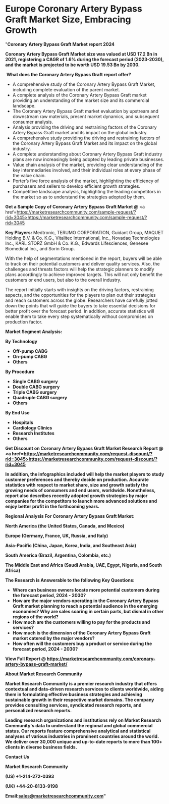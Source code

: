 # Europe Coronary Artery Bypass Graft Market Size, Embracing Growth
"<strong>Coronary Artery Bypass Graft Market report 2024</strong>

<strong>Coronary Artery Bypass Graft Market size was valued at USD 17.2 Bn in 2021, registering a CAGR of 1.6% during the forecast period (2023-2030), and the market is projected to be worth USD 19.53 Bn by 2030.</strong>

 <strong><b>What does the Coronary Artery Bypass Graft report offer?</b></strong>
<ul>
  <li>A comprehensive study of the Coronary Artery Bypass Graft Market, including complete evaluation of the parent market.</li>
  <li>A complete analysis of the Coronary Artery Bypass Graft market providing an understanding of the market size and its commercial landscape.</li>
  <li>The Coronary Artery Bypass Graft market evaluation by upstream and downstream raw materials, present market dynamics, and subsequent consumer analysis.</li>
  <li>Analysis providing the driving and restraining factors of the Coronary Artery Bypass Graft market and its impact on the global industry.</li>
  <li>A comprehensive study providing the driving and restraining factors of the Coronary Artery Bypass Graft Market and its impact on the global industry.</li>
  <li>A complete understanding about Coronary Artery Bypass Graft industry plans are now increasingly being adopted by leading private businesses.</li>
  <li>Value chain analysis of the market, providing clear understanding of the key intermediaries involved, and their individual roles at every phase of the value chain.</li>
  <li>Porter’s five force analysis of the market, highlighting the efficiency of purchasers and sellers to develop efficient growth strategies.</li>
  <li>Competitive landscape analysis, highlighting the leading competitors in the market so as to understand the strategies adopted by them.</li>
</ul>

<strong>Get a Sample Copy of Coronary Artery Bypass Graft Market @ </strong><a href=https://marketresearchcommunity.com/sample-request/?rid=3045><u>https://marketresearchcommunity.com/sample-request/?rid=3045</u></a>

<strong>Key Players:</strong> 
Medtronic, TERUMO CORPORATION, Guidant Group, MAQUET Holding B.V. &amp; Co. K.G., Vitalitec International, Inc., Novadaq Technologies Inc., KARL STORZ GmbH &amp; Co. K.G., Edwards Lifesciences, Genesee Biomedical Inc., and Sorin Group.

With the help of segmentations mentioned in the report, buyers will be able to track on their potential customers and deliver quality services. Also, the challenges and threats factors will help the strategic planners to modify plans accordingly to achieve improved targets. This will not only benefit the customers or end users, but also to the overall industry.

The report initially starts with insights on the driving factors, restraining aspects, and the opportunities for the players to plan out their strategies and reach customers across the globe. Researchers have carefully jotted down the points that will guide the buyers to take essential decisions for better profit over the forecast period. In addition, accurate statistics will enable them to take every step systematically without compromises on production factor.

<strong>Market Segment Analysis:</strong>


<strong><strong>By Technology</strong></h4>
<ul>
 	<li>Off-pump CABG</li>
 	<li>On-pump CABG</li>
 	<li>Others</li>
</ul>
<strong><strong>By Procedure</strong></h4>
<ul>
 	<li>Single CABG surgery</li>
 	<li>Double CABG surgery</li>
 	<li>Triple CABG surgery</li>
 	<li>Quadruple CABG surgery</li>
 	<li>Others</li>
</ul>
<strong><strong>By End Use</strong></h4>
<ul>
 	<li>Hospitals</li>
 	<li>Cardiology Clinics</li>
 	<li>Research Institutes</li>
 	<li>Others</li>
</ul>

<strong>Get Discount on Coronary Artery Bypass Graft Market Research Report @ </b></strong><a href=https://marketresearchcommunity.com/request-discount/?rid=3045><u>https://marketresearchcommunity.com/request-discount/?rid=3045</u></a>

In addition, the infographics included will help the market players to study customer preferences and thereby decide on production. Accurate statistics with respect to market share, size and growth satisfy the growing needs of consumers and end users, worldwide. Nonetheless, report also describes recently adopted growth strategies by major companies for the competitors to launch more advanced solutions and enjoy better profit in the forthcoming years.

<strong>Regional Analysis For Coronary Artery Bypass Graft Market:</strong>

<strong>North America</strong> (the United States, Canada, and Mexico)

<strong>Europe</strong> (Germany, France, UK, Russia, and Italy)

<strong>Asia-Pacific</strong> (China, Japan, Korea, India, and Southeast Asia)

<strong>South America</strong> (Brazil, Argentina, Colombia, etc.)

<strong>The Middle East and Africa</strong> (Saudi Arabia, UAE, Egypt, Nigeria, and South Africa)

<strong>The Research is Answerable to the following Key Questions:</strong>
<ul>
 	<li>Where can business owners locate more potential customers during the forecast period, 2024 - 2030?</li>
 	<li>How are the major vendors operating in the Coronary Artery Bypass Graft market planning to reach a potential audience in the emerging economies? Why are sales soaring in certain parts, but dismal in other regions of the world?</li>
 	<li>How much are the customers willing to pay for the products and services?</li>
 	<li>How much is the dimension of the Coronary Artery Bypass Graft market catered by the major vendors?</li>
 	<li>How often will the customers buy a product or service during the forecast period, 2024 - 2030?</li>
</ul>

<strong>View Full Report @</strong> <a href=https://marketresearchcommunity.com/coronary-artery-bypass-graft-market/>https://marketresearchcommunity.com/coronary-artery-bypass-graft-market/</a>

<strong>About Market Research Community</strong>

Market Research Community is a premier research industry that offers contextual and data-driven research services to clients worldwide, aiding them in formulating effective business strategies and achieving sustainable growth in their respective market domains. The company provides consulting services, syndicated research reports, and personalized research reports.

Leading research organizations and institutions rely on Market Research Community's data to understand the regional and global commercial status. Our reports feature comprehensive analytical and statistical analyses of various industries in prominent countries around the world. We deliver over 30,000 unique and up-to-date reports to more than 100+ clients in diverse business fields.

<strong>Contact Us</strong>

<strong>Market Research Community</strong>

(US) +1-214-272-0393

(UK) +44-20-8133-9198

<strong>Email:</strong>sales@marketresearchcommunity.com"
